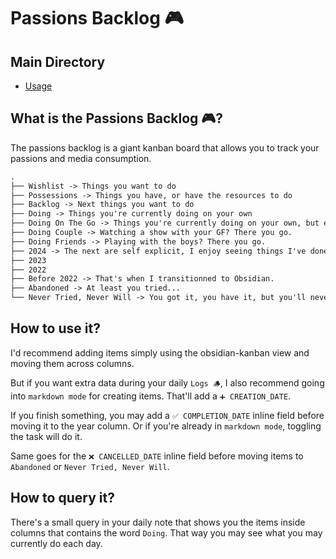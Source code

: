 # Passions Backlog 🎮

## Main Directory
- [Usage](./README.md)

## What is the Passions Backlog 🎮?
The passions backlog is a giant kanban board that allows you to track your
passions and media consumption.

```txt
.
├── Wishlist -> Things you want to do
├── Possessions -> Things you have, or have the resources to do
├── Backlog -> Next things you want to do
├── Doing -> Things you're currently doing on your own
├── Doing On The Go -> Things you're currently doing on your own, but easily transportable (example: books)
├── Doing Couple -> Watching a show with your GF? There you go.
├── Doing Friends -> Playing with the boys? There you go.
├── 2024 -> The next are self explicit, I enjoy seeing things I've done by year.
├── 2023
├── 2022
├── Before 2022 -> That's when I transitionned to Obsidian.
├── Abandoned -> At least you tried...
└── Never Tried, Never Will -> You got it, you have it, but you'll never do it.
```

## How to use it?
I'd recommend adding items simply using the obsidian-kanban view and moving them
across columns.

But if you want extra data during your daily `Logs 🪵`, I also recommend going into
`markdown mode` for creating items. That'll add a `➕ CREATION_DATE`.

If you finish something, you may add a `✅ COMPLETION_DATE` inline field before
moving it to the year column. Or if you're already in `markdown mode`, toggling
the task will do it.

Same goes for the `❌ CANCELLED_DATE` inline field before moving items to
`Abandoned` or `Never Tried, Never Will`.

## How to query it?
There's a small query in your daily note that shows you the items inside columns
that contains the word `Doing`. That way you may see what you may currently do
each day.